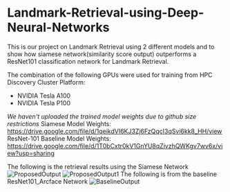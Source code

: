 # Landmark-Retrieval-using-Deep-Neural-Networks

This is our project on Landmark Retrieval using 2 different models and to show how siamese network(similarity score output) outperforms a ResNet101 classification network for Landmark Retrieval.

The combination of the following GPUs were used for training from HPC Discovery Cluster Platform:
- NVIDIA Tesla A100
- NVIDIA Tesla P100 

*We haven't uploaded the trained model weights due to github size restrictions*
Siamese Model Weights: https://drive.google.com/file/d/1qeikdVI6KJ3Zj6FzQqcI3qSvi6kk8_HH/view
ResNet-101 Baseline Model Weights: https://drive.google.com/file/d/1T0bCxtr0kV1GnYU8qZivzhQWKgv7wv6x/view?usp=sharing

The following is the retrieval results using the Siamese Network
![ProposedOutput](https://user-images.githubusercontent.com/68157882/234788098-85463619-2898-4bba-9f65-b616ccb6b50c.png)
![ProposedOutput1](https://user-images.githubusercontent.com/68157882/234788107-6f9401fc-abc6-43b7-85cd-fc26cdabb6bb.png)
The following is from the baseline ResNet101_Arcface Network
![BaselineOutput](https://user-images.githubusercontent.com/68157882/234788001-740246a0-5d99-4fcb-8c77-06f7d5e00dbe.png)
